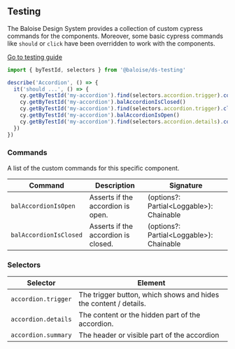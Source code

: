## Testing

The Baloise Design System provides a collection of custom cypress commands for the components. Moreover, some basic cypress commands like `should` or `click` have been overridden to work with the components.

<a class="sb-unstyled button is-primary" href="../?path=/docs/development-testing--documentation">Go to testing guide</a>

<!-- START: human documentation -->

```typescript
import { byTestId, selectors } from '@baloise/ds-testing'

describe('Accordion', () => {
  it('should ...', () => {
    cy.getByTestId('my-accordion').find(selectors.accordion.trigger).contains('Show more')
    cy.getByTestId('my-accordion').balAccordionIsClosed()
    cy.getByTestId('my-accordion').find(selectors.accordion.trigger).click()
    cy.getByTestId('my-accordion').balAccordionIsOpen()
    cy.getByTestId('my-accordion').find(selectors.accordion.details).contains('My Content')
  })
})
```

<!-- END: human documentation -->

### Commands

A list of the custom commands for this specific component.

| Command                | Description                         | Signature                                 |
| ---------------------- | ----------------------------------- | ----------------------------------------- |
| `balAccordionIsOpen`   | Asserts if the accordion is open.   | (options?: Partial\<Loggable>): Chainable |
| `balAccordionIsClosed` | Asserts if the accordion is closed. | (options?: Partial\<Loggable>): Chainable |


### Selectors

| Selector            | Element                                                          |
| ------------------- | ---------------------------------------------------------------- |
| `accordion.trigger` | The trigger button, which shows and hides the content / details. |
| `accordion.details` | The content or the hidden part of the accordion.                 |
| `accordion.summary` | The header or visible part of the accordion                      |

